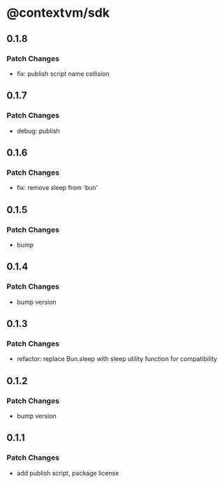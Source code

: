# @contextvm/sdk

## 0.1.8

### Patch Changes

- fix: publish script name collision

## 0.1.7

### Patch Changes

- debug: publish

## 0.1.6

### Patch Changes

- fix: remove sleep from 'bun'

## 0.1.5

### Patch Changes

- bump

## 0.1.4

### Patch Changes

- bump version

## 0.1.3

### Patch Changes

- refactor: replace Bun.sleep with sleep utility function for compatibility

## 0.1.2

### Patch Changes

- bump version

## 0.1.1

### Patch Changes

- add publish script, package license
